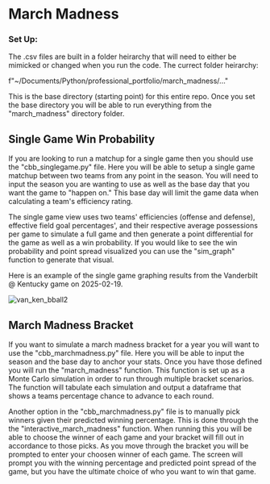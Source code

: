 # March Madness


### Set Up:
The .csv files are built in a folder heirarchy that will need to either be mimicked or changed when you run the code. The currect folder heirarchy:

f"~/Documents/Python/professional_portfolio/march_madness/..."

This is the base directory (starting point) for this entire repo. Once you set the base directory you will be able to run everything from the "march_madness" directory folder.

## Single Game Win Probability
If you are looking to run a matchup for a single game then you should use the "cbb_singlegame.py" file. Here you will be able to setup a single game matchup between two teams from any point in the season. You will need to input the season you are wanting to use as well as the base day that you want the game to "happen on." This base day will limit the game data when calculating a team's efficiency rating. 

The single game view uses two teams' efficiencies (offense and defense), effective field goal percentages', and their respective average possessions per game to simulate a full game and then generate a point differential for the game as well as a win probability. If you would like to see the win probability and point spread visualized you can use the "sim_graph" function to generate that visual.

Here is an example of the single game graphing results from the Vanderbilt @ Kentucky game on 2025-02-19.

![van_ken_bball2](https://github.com/user-attachments/assets/e054852b-684b-41b5-a27d-da88b3f08a8c)


## March Madness Bracket
If you want to simulate a march madness bracket for a year you will want to use the "cbb_marchmadness.py" file. Here you will be able to input the season and the base day to anchor your stats. Once you have those defined you will run the "march_madness" function. This function is set up as a Monte Carlo simulation in order to run through multiple bracket scenarios. The function will tabulate each simulation and output a dataframe that shows a teams percentage chance to advance to each round. 

Another option in the "cbb_marchmadness.py" file is to manually pick winners given their predicted winning percentage. This is done through the the "interactive_march_madness" function. When running this you will be able to choose the winner of each game and your bracket will fill out in accordance to those picks. As you move through the bracket you will be prompted to enter your choosen winner of each game. The screen will prompt you with the winning percentage and predicted point spread of the game, but you have the ultimate choice of who you want to win that game. 
